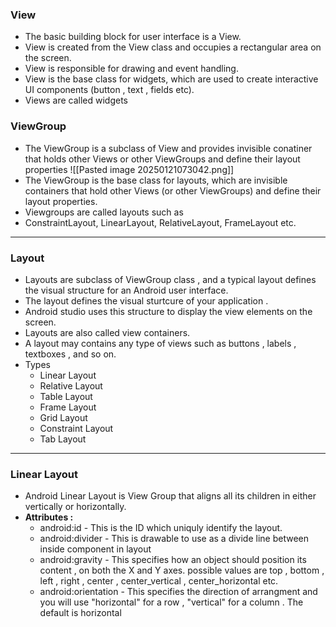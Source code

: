 ### **View** 
- The basic building block for user interface is a View.
- View is created from the View class and occupies a rectangular area on the screen.
- View is responsible for drawing and event handling.
-  View is the base class for widgets, which are used to create interactive UI components (button , text , fields etc).
- Views are called widgets


### **ViewGroup**
- The ViewGroup is a subclass of View and provides invisible conatiner that holds other Views or other ViewGroups and define their layout properties
![[Pasted image 20250121073042.png]]
- The ViewGroup is the base class for layouts, which are invisible containers that hold other Views (or other ViewGroups) and define their layout properties.
- Viewgroups are called layouts such as
- ConstraintLayout, LinearLayout, RelativeLayout, FrameLayout etc.

---
### **Layout**
- Layouts are subclass of ViewGroup class , and a typical layout defines the visual structure for an Android user interface.
- The layout defines the visual sturtcure of your application .
- Android studio uses this structure to display the view elements on the screen.
- Layouts are also called view containers.
- A layout may contains any type of views such as buttons , labels , textboxes , and so on.
- Types
	- Linear Layout
	- Relative Layout
	- Table Layout
	- Frame Layout
	- Grid Layout 
	- Constraint Layout
	- Tab Layout
---
### **Linear Layout**
- Android Linear Layout is View Group that aligns all its children in either vertically or horizontally.
- **Attributes :**
	- android:id - This is the ID which uniquly  identify the layout.
	- android:divider - This is drawable to use as a divide line between inside component in layout
	- android:gravity - This specifies how an object should position its content , on both the X and Y axes. possible values are top , bottom , left  , right , center , center_vertical , center_horizontal etc.
	- android:orientation - This specifies the direction of arrangment and you will use "horizontal" for a row , "vertical" for a column . The default is horizontal
